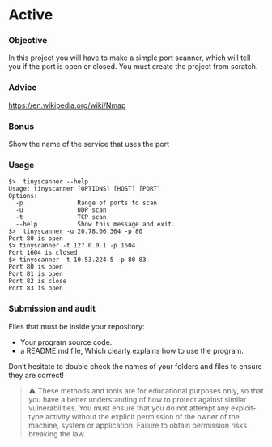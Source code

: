 # Active

### Objective

In this project you will have to make a simple port scanner, which will tell you if the port is open or closed.
You must create the project from scratch.

### Advice

https://en.wikipedia.org/wiki/Nmap

### Bonus

Show the name of the service that uses the port

### Usage

```console
$>  tinyscanner --help
Usage: tinyscanner [OPTIONS] [HOST] [PORT]
Options:
  -p               Range of ports to scan
  -u               UDP scan
  -t               TCP scan
  --help           Show this message and exit.
$>  tinyscanner -u 20.78.06.364 -p 80
Port 80 is open
$> tinyscanner -t 127.0.0.1 -p 1604
Port 1604 is closed
$> tinyscanner -t 10.53.224.5 -p 80-83
Port 80 is open
Port 81 is open
Port 82 is close
Port 83 is open
```

### Submission and audit

Files that must be inside your repository:

- Your program source code.
- a README.md file, Which clearly explains how to use the program.

Don’t hesitate to double check the names of your folders and files to ensure they are correct!

> ⚠️ These methods and tools are for educational purposes only, so that you have a better understanding of how to protect against similar vulnerabilities. You must ensure that you do not attempt any exploit-type activity without the explicit permission of the owner of the machine, system or application. Failure to obtain permission risks breaking the law.
